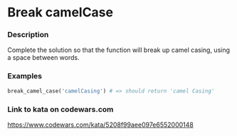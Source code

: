 # Break camelCase

### Description
Complete the solution so that the function will break up camel casing, using a space between words.

### Examples
```ruby
break_camel_case('camelCasing') # => should return 'camel Casing'
```

### Link to kata on codewars.com
https://www.codewars.com/kata/5208f99aee097e6552000148
